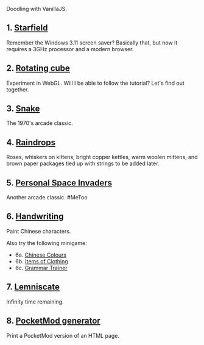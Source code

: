 Doodling with VanillaJS.


## 1. [Starfield](001-starfield.html)
Remember the Windows 3.11 screen saver? Basically that, but now it requires a 3GHz processor and a modern browser.

## 2. [Rotating cube](002-cube.html)
Experiment in WebGL. Will I be able to follow the tutorial? Let's find out together.

## 3. [Snake](003-snake.html)
The 1970's arcade classic.

## 4. [Raindrops](004-raindrops.html)
Roses, whiskers on kittens, bright copper kettles, warm woolen mittens, and brown paper packages tied up with strings to be added later.

## 5. [Personal Space Invaders](005-space-invaders.html)
Another arcade classic.  #MeToo

## 6. [Handwriting](006-paint.html)
Paint Chinese characters.

Also try the following minigame:

* 6a. [Chinese Colours](006a-colours.html)
* 6b. [Items of Clothing](006b-clothing.html)
* 6c. [Grammar Trainer](006c-grammar.html)

## 7. [Lemniscate](007-lemniscate.html)
Infinity time remaining.

## 8. [PocketMod generator](008-pocketmod.html)
Print a PocketMod version of an HTML page.
